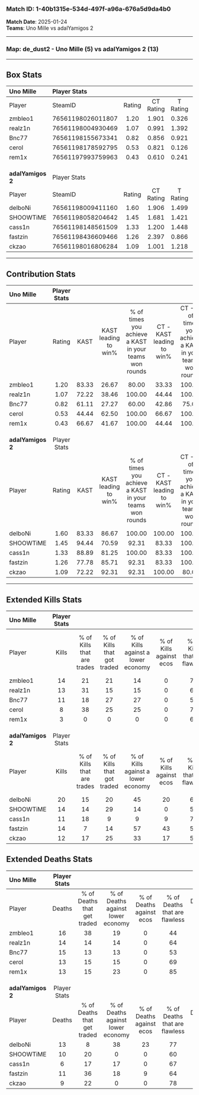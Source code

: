 ### Match ID: 1-40b1315e-534d-497f-a96a-676a5d9da4b0  
**Match Date**: 2025-01-24  
**Teams**: Uno Mille vs adalYamigos 2  

---  

### **Map**: de_dust2 - Uno Mille (5) vs adalYamigos 2 (13)  
---  

## Box Stats  

| **Uno Mille**     | Player Stats      |        |           |          |       |       |       |         |        |      |     |
| :- | :- | :-: | :-: | :-: | :-: | :-: | :-: | :-: | :-: | :-: | :-: |
| Player            | SteamID           | Rating | CT Rating | T Rating | KAST  |  ADR  | Kills | Assists | Deaths | K/D  | HS% |
| zmbleo1           | 76561198026011807 |  1.20  |   1.901   |  0.326   | 83.33 | 92.5  |  14   |    6    |   16   | 0.88 | 64  |
| realz1n           | 76561198004930469 |  1.07  |   0.991   |  1.392   | 72.22 | 76.6  |  13   |    4    |   14   | 0.93 | 61  |
| Bnc77             | 76561198155673341 |  0.82  |   0.856   |  0.921   | 61.11 | 68.4  |  11   |    1    |   15   | 0.73 | 36  |
| cerol             | 76561198178592795 |  0.53  |   0.821   |  0.126   | 44.44 | 41.5  |   8   |    2    |   13   | 0.62 | 62  |
| rem1x             | 76561197993759963 |  0.43  |   0.610   |  0.241   | 66.67 | 29.0  |   3   |    5    |   13   | 0.23 | 100 |
|                   |                   |        |           |          |       |       |       |         |        |      |     |
|                   |                   |        |           |          |       |       |       |         |        |      |     |
|                   |                   |        |           |          |       |       |       |         |        |      |     |
| **adalYamigos 2** | Player Stats      |        |           |          |       |       |       |         |        |      |     |
| Player            | SteamID           | Rating | CT Rating | T Rating | KAST  |  ADR  | Kills | Assists | Deaths | K/D  | HS% |
| delboNi           | 76561198009411160 |  1.60  |   1.906   |  1.499   | 83.33 | 108.9 |  20   |    2    |   13   | 1.54 | 55  |
| SHOOWTiME         | 76561198058204642 |  1.45  |   1.681   |  1.421   | 94.44 | 93.5  |  14   |    4    |   10   | 1.40 | 50  |
| cass1n            | 76561198148561509 |  1.33  |   1.200   |  1.448   | 88.89 | 72.3  |  11   |    7    |   6    | 1.83 | 18  |
| fastzin           | 76561198436609466 |  1.26  |   2.397   |  0.866   | 77.78 | 83.0  |  14   |    3    |   11   | 1.27 | 42  |
| ckzao             | 76561198016806284 |  1.09  |   1.001   |  1.218   | 72.22 | 55.2  |  12   |    2    |   9    | 1.33 | 75  |
---  

## Contribution Stats  

| **Uno Mille**     | Player Stats |       |                      |                                                        |                           |                                                             |                          |                                                            |
| :- | :-: | :-: | :-: | :-: | :-: | :-: | :-: | :-: |
| Player            |    Rating    | KAST  | KAST leading to win% | % of times you achieve a KAST in your teams won rounds | CT - KAST leading to win% | CT - % of times you achieve a KAST in your teams won rounds | T - KAST leading to win% | T - % of times you achieve a KAST in your teams won rounds |
| zmbleo1           |     1.20     | 83.33 |        26.67         |                         80.00                          |           33.33           |                           100.00                            |           0.00           |                            0.00                            |
| realz1n           |     1.07     | 72.22 |        38.46         |                         100.00                         |           44.44           |                           100.00                            |          25.00           |                           100.00                           |
| Bnc77             |     0.82     | 61.11 |        27.27         |                         60.00                          |           42.86           |                            75.00                            |           0.00           |                            0.00                            |
| cerol             |     0.53     | 44.44 |        62.50         |                         100.00                         |           66.67           |                           100.00                            |          50.00           |                           100.00                           |
| rem1x             |     0.43     | 66.67 |        41.67         |                         100.00                         |           44.44           |                           100.00                            |          33.33           |                           100.00                           |
|                   |              |       |                      |                                                        |                           |                                                             |                          |                                                            |
|                   |              |       |                      |                                                        |                           |                                                             |                          |                                                            |
|                   |              |       |                      |                                                        |                           |                                                             |                          |                                                            |
| **adalYamigos 2** | Player Stats |       |                      |                                                        |                           |                                                             |                          |                                                            |
| Player            |    Rating    | KAST  | KAST leading to win% | % of times you achieve a KAST in your teams won rounds | CT - KAST leading to win% | CT - % of times you achieve a KAST in your teams won rounds | T - KAST leading to win% | T - % of times you achieve a KAST in your teams won rounds |
| delboNi           |     1.60     | 83.33 |        86.67         |                         100.00                         |          100.00           |                           100.00                            |          80.00           |                           100.00                           |
| SHOOWTiME         |     1.45     | 94.44 |        70.59         |                         92.31                          |           83.33           |                           100.00                            |          63.64           |                           87.50                            |
| cass1n            |     1.33     | 88.89 |        81.25         |                         100.00                         |           83.33           |                           100.00                            |          80.00           |                           100.00                           |
| fastzin           |     1.26     | 77.78 |        85.71         |                         92.31                          |           83.33           |                           100.00                            |          87.50           |                           87.50                            |
| ckzao             |     1.09     | 72.22 |        92.31         |                         92.31                          |          100.00           |                            80.00                            |          88.89           |                           100.00                           |
---  

## Extended Kills Stats  

| **Uno Mille**     | Player Stats |                            |                            |                                    |                         |                              |                                 |                                       |                    |           |
| :- | :-: | :-: | :-: | :-: | :-: | :-: | :-: | :-: | :-: | :-: |
| Player            |    Kills     | % of Kills that are trades | % of Kills that got traded | % of Kills against a lower economy | % of Kills against ecos | % of Kills that are flawless | % of Kills that are close duels | % of Kills that are assisted by flash | Pistol Round Kills | AWP Kills |
| zmbleo1           |      14      |             21             |             21             |                 14                 |            0            |              79              |                7                |                   7                   |         0          |     2     |
| realz1n           |      13      |             31             |             15             |                 15                 |            0            |              69              |                0                |                   0                   |         1          |     2     |
| Bnc77             |      11      |             18             |             27             |                 27                 |            0            |              55              |               18                |                  18                   |         2          |     0     |
| cerol             |      8       |             38             |             25             |                 25                 |            0            |              75              |                0                |                  25                   |         2          |     0     |
| rem1x             |      3       |             0              |             0              |                 0                  |            0            |              67              |                0                |                   0                   |         2          |     0     |
|                   |              |                            |                            |                                    |                         |                              |                                 |                                       |                    |           |
|                   |              |                            |                            |                                    |                         |                              |                                 |                                       |                    |           |
|                   |              |                            |                            |                                    |                         |                              |                                 |                                       |                    |           |
| **adalYamigos 2** | Player Stats |                            |                            |                                    |                         |                              |                                 |                                       |                    |           |
| Player            |    Kills     | % of Kills that are trades | % of Kills that got traded | % of Kills against a lower economy | % of Kills against ecos | % of Kills that are flawless | % of Kills that are close duels | % of Kills that are assisted by flash | Pistol Round Kills | AWP Kills |
| delboNi           |      20      |             15             |             20             |                 45                 |           20            |              65              |               15                |                   0                   |         1          |     1     |
| SHOOWTiME         |      14      |             14             |             29             |                 14                 |            0            |              57              |                0                |                   7                   |         2          |     0     |
| cass1n            |      11      |             18             |             9              |                 9                  |            9            |              73              |                9                |                   0                   |         0          |     9     |
| fastzin           |      14      |             7              |             14             |                 57                 |           43            |              57              |                7                |                   7                   |         1          |     0     |
| ckzao             |      12      |             17             |             25             |                 33                 |           17            |              58              |                8                |                   8                   |         2          |     0     |
## Extended Deaths Stats  

| **Uno Mille**     | Player Stats |                             |                                   |                          |                               |                            |                           |               |
| :- | :-: | :-: | :-: | :-: | :-: | :-: | :-: | :-: |
| Player            |    Deaths    | % of Deaths that get traded | % of Deaths against lower economy | % of Deaths against ecos | % of Deaths that are flawless | % of Deaths that are close | % of Deaths while blinded | Deaths to AWP |
| zmbleo1           |      16      |             38              |                19                 |            0             |              44               |             13             |            13             |       3       |
| realz1n           |      14      |             14              |                14                 |            0             |              64               |             14             |             0             |       2       |
| Bnc77             |      15      |             13              |                13                 |            0             |              53               |             7              |             7             |       3       |
| cerol             |      13      |             15              |                15                 |            0             |              69               |             0              |             0             |       2       |
| rem1x             |      13      |             15              |                23                 |            0             |              85               |             8              |             0             |       0       |
|                   |              |                             |                                   |                          |                               |                            |                           |               |
|                   |              |                             |                                   |                          |                               |                            |                           |               |
|                   |              |                             |                                   |                          |                               |                            |                           |               |
| **adalYamigos 2** | Player Stats |                             |                                   |                          |                               |                            |                           |               |
| Player            |    Deaths    | % of Deaths that get traded | % of Deaths against lower economy | % of Deaths against ecos | % of Deaths that are flawless | % of Deaths that are close | % of Deaths while blinded | Deaths to AWP |
| delboNi           |      13      |              8              |                38                 |            23            |              77               |             0              |             0             |       0       |
| SHOOWTiME         |      10      |             20              |                 0                 |            0             |              60               |             10             |            10             |       2       |
| cass1n            |      6       |             17              |                17                 |            0             |              67               |             0              |             0             |       0       |
| fastzin           |      11      |             36              |                18                 |            9             |              64               |             9              |            18             |       1       |
| ckzao             |      9       |             22              |                 0                 |            0             |              78               |             11             |            22             |       1       |
